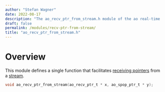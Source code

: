```yaml
---
author: "Stefan Wagner"
date: 2022-08-17
description: "The ao_recv_ptr_from_stream.h module of the ao real-time operating system."
draft: false
permalink: /modules/recv-ptr-from-stream/
title: "ao_recv_ptr_from_stream.h"
---
```


# Overview

This module defines a single function that facilitates [receiving pointers](recv-ptr.md) from a [stream](stream4ptr.md).

```c
void ao_recv_ptr_from_stream(ao_recv_ptr_t * x, ao_spop_ptr_t * y);
```
